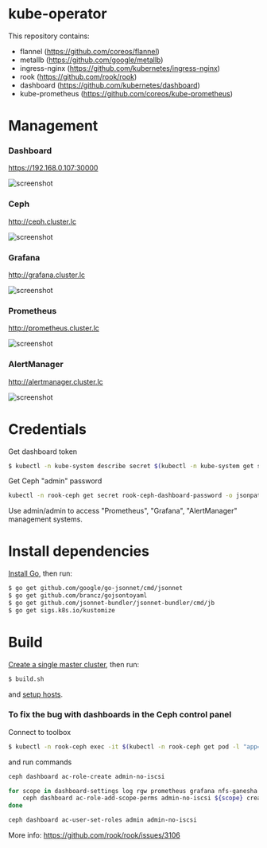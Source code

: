 # kube-operator

This repository contains:
  - flannel (https://github.com/coreos/flannel)
  - metallb (https://github.com/google/metallb)
  - ingress-nginx (https://github.com/kubernetes/ingress-nginx)
  - rook (https://github.com/rook/rook)
  - dashboard (https://github.com/kubernetes/dashboard)
  - kube-prometheus (https://github.com/coreos/kube-prometheus)

# Management
### Dashboard
https://192.168.0.107:30000

![screenshot](https://i.ibb.co/8g5Tcw4/Screenshot-from-2019-05-20-04-16-43.png)

### Ceph
http://ceph.cluster.lc

![screenshot](https://i.ibb.co/HxV0DtM/Screenshot-from-2019-05-20-04-17-08.png)

### Grafana
http://grafana.cluster.lc

![screenshot](https://i.ibb.co/z6rhSC9/Screenshot-from-2019-05-20-04-17-23.png)

### Prometheus
http://prometheus.cluster.lc

![screenshot](https://i.ibb.co/TTPwDyb/Screenshot-from-2019-05-20-04-17-36.png)

### AlertManager
http://alertmanager.cluster.lc

![screenshot](https://i.ibb.co/6Pc62Dc/Screenshot-from-2019-05-20-04-17-47.png)
  
# Credentials
Get dashboard token
```sh
$ kubectl -n kube-system describe secret $(kubectl -n kube-system get secret | grep admin-user | awk '{print $1}')
```
Get Ceph "admin" password
```sh
kubectl -n rook-ceph get secret rook-ceph-dashboard-password -o jsonpath="{['data']['password']}" | base64 --decode && echo
```
Use admin/admin to access "Prometheus", "Grafana", "AlertManager" management systems.

# Install dependencies
[Install Go](https://github.com/evildevel/kube-operator/wiki/Install-Go), then run:
```sh
$ go get github.com/google/go-jsonnet/cmd/jsonnet
$ go get github.com/brancz/gojsontoyaml
$ go get github.com/jsonnet-bundler/jsonnet-bundler/cmd/jb
$ go get sigs.k8s.io/kustomize
```

# Build
[Create a single master cluster](https://github.com/evildevel/kube-operator/wiki/Creating-a-single-master-cluster), then run:
```sh
$ build.sh
```
and [setup hosts](https://github.com/evildevel/kube-operator/wiki/Setup-hosts).

### To fix the bug with dashboards in the Ceph control panel
Connect to toolbox
```sh
$ kubectl -n rook-ceph exec -it $(kubectl -n rook-ceph get pod -l "app=rook-ceph-tools" -o jsonpath='{.items[0].metadata.name}') bash
```
and run commands
```sh
ceph dashboard ac-role-create admin-no-iscsi

for scope in dashboard-settings log rgw prometheus grafana nfs-ganesha manager hosts rbd-image config-opt rbd-mirroring cephfs user osd pool monitor; do
    ceph dashboard ac-role-add-scope-perms admin-no-iscsi ${scope} create delete read update;
done

ceph dashboard ac-user-set-roles admin admin-no-iscsi
```
More info: https://github.com/rook/rook/issues/3106
